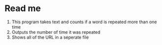 # Read me <br>
1. This program takes text and counts if a word is repeated more than one time <br>
2. Outputs the number of time it was repeated <br>
3. Shows all of the URL in a seperate file <br>
